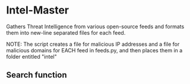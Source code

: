 Intel-Master
============

Gathers Threat Intelligence from various open-source feeds and formats them into new-line separated files for each feed.

NOTE:
The script creates a file for malicious IP addresses and a file for malicious domains for EACH feed in feeds.py, and then places them in a folder entitled "intel" 

Search function
---------------

